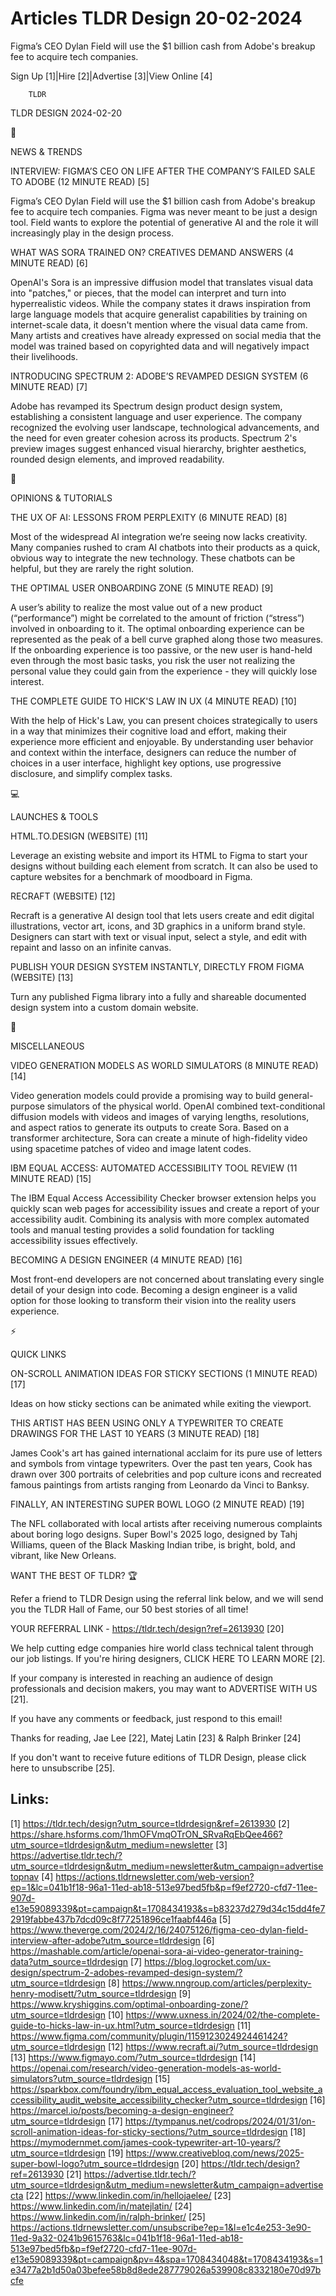 # Articles TLDR Design 20-02-2024

Figma’s CEO Dylan Field will use the $1 billion cash from Adobe's
breakup fee to acquire tech companies.  

Sign Up [1]|Hire [2]|Advertise [3]|View Online [4] 

		TLDR 

TLDR DESIGN 2024-02-20

📱 

NEWS & TRENDS

 INTERVIEW: FIGMA’S CEO ON LIFE AFTER THE COMPANY’S FAILED SALE TO
ADOBE (12 MINUTE READ) [5] 

 Figma’s CEO Dylan Field will use the $1 billion cash from Adobe's
breakup fee to acquire tech companies. Figma was never meant to be
just a design tool. Field wants to explore the potential of generative
AI and the role it will increasingly play in the design process. 

 WHAT WAS SORA TRAINED ON? CREATIVES DEMAND ANSWERS (4 MINUTE READ)
[6] 

 OpenAI's Sora is an impressive diffusion model that translates visual
data into "patches," or pieces, that the model can interpret and turn
into hyperrealistic videos. While the company states it draws
inspiration from large language models that acquire generalist
capabilities by training on internet-scale data, it doesn't mention
where the visual data came from. Many artists and creatives have
already expressed on social media that the model was trained based on
copyrighted data and will negatively impact their livelihoods. 

 INTRODUCING SPECTRUM 2: ADOBE’S REVAMPED DESIGN SYSTEM (6 MINUTE
READ) [7] 

 Adobe has revamped its Spectrum design product design system,
establishing a consistent language and user experience. The company
recognized the evolving user landscape, technological advancements,
and the need for even greater cohesion across its products. Spectrum
2's preview images suggest enhanced visual hierarchy, brighter
aesthetics, rounded design elements, and improved readability. 

🚀 

OPINIONS & TUTORIALS

 THE UX OF AI: LESSONS FROM PERPLEXITY (6 MINUTE READ) [8] 

 Most of the widespread AI integration we’re seeing now lacks
creativity. Many companies rushed to cram AI chatbots into their
products as a quick, obvious way to integrate the new technology.
These chatbots can be helpful, but they are rarely the right solution.


 THE OPTIMAL USER ONBOARDING ZONE (5 MINUTE READ) [9] 

 A user’s ability to realize the most value out of a new product
(“performance”) might be correlated to the amount of friction
(“stress”) involved in onboarding to it. The optimal onboarding
experience can be represented as the peak of a bell curve graphed
along those two measures. If the onboarding experience is too passive,
or the new user is hand-held even through the most basic tasks, you
risk the user not realizing the personal value they could gain from
the experience - they will quickly lose interest. 

 THE COMPLETE GUIDE TO HICK'S LAW IN UX (4 MINUTE READ) [10] 

 With the help of Hick's Law, you can present choices strategically to
users in a way that minimizes their cognitive load and effort, making
their experience more efficient and enjoyable. By understanding user
behavior and context within the interface, designers can reduce the
number of choices in a user interface, highlight key options, use
progressive disclosure, and simplify complex tasks. 

💻 

LAUNCHES & TOOLS

 HTML.TO.DESIGN (WEBSITE) [11] 

 Leverage an existing website and import its HTML to Figma to start
your designs without building each element from scratch. It can also
be used to capture websites for a benchmark of moodboard in Figma. 

 RECRAFT (WEBSITE) [12] 

 Recraft is a generative AI design tool that lets users create and
edit digital illustrations, vector art, icons, and 3D graphics in a
uniform brand style. Designers can start with text or visual input,
select a style, and edit with repaint and lasso on an infinite canvas.


 PUBLISH YOUR DESIGN SYSTEM INSTANTLY, DIRECTLY FROM FIGMA (WEBSITE)
[13] 

 Turn any published Figma library into a fully and shareable
documented design system into a custom domain website. 

🎁 

MISCELLANEOUS

 VIDEO GENERATION MODELS AS WORLD SIMULATORS (8 MINUTE READ) [14] 

 Video generation models could provide a promising way to build
general-purpose simulators of the physical world. OpenAI combined
text-conditional diffusion models with videos and images of varying
lengths, resolutions, and aspect ratios to generate its outputs to
create Sora. Based on a transformer architecture, Sora can create a
minute of high-fidelity video using spacetime patches of video and
image latent codes. 

 IBM EQUAL ACCESS: AUTOMATED ACCESSIBILITY TOOL REVIEW (11 MINUTE
READ) [15] 

 The IBM Equal Access Accessibility Checker browser extension helps
you quickly scan web pages for accessibility issues and create a
report of your accessibility audit. Combining its analysis with more
complex automated tools and manual testing provides a solid foundation
for tackling accessibility issues effectively. 

 BECOMING A DESIGN ENGINEER (4 MINUTE READ) [16] 

 Most front-end developers are not concerned about translating every
single detail of your design into code. Becoming a design engineer is
a valid option for those looking to transform their vision into the
reality users experience. 

⚡ 

QUICK LINKS

 ON-SCROLL ANIMATION IDEAS FOR STICKY SECTIONS (1 MINUTE READ) [17] 

 Ideas on how sticky sections can be animated while exiting the
viewport. 

 THIS ARTIST HAS BEEN USING ONLY A TYPEWRITER TO CREATE DRAWINGS FOR
THE LAST 10 YEARS (3 MINUTE READ) [18] 

 James Cook's art has gained international acclaim for its pure use of
letters and symbols from vintage typewriters. Over the past ten years,
Cook has drawn over 300 portraits of celebrities and pop culture icons
and recreated famous paintings from artists ranging from Leonardo da
Vinci to Banksy. 

 FINALLY, AN INTERESTING SUPER BOWL LOGO (2 MINUTE READ) [19] 

 The NFL collaborated with local artists after receiving numerous
complaints about boring logo designs. Super Bowl's 2025 logo, designed
by Tahj Williams, queen of the Black Masking Indian tribe, is bright,
bold, and vibrant, like New Orleans. 

WANT THE BEST OF TLDR? 🏆

Refer a friend to TLDR Design using the referral link below, and we
will send you the TLDR Hall of Fame, our 50 best stories of all time!

YOUR REFERRAL LINK - https://tldr.tech/design?ref=2613930 [20]

 We help cutting edge companies hire world class technical talent
through our job listings. If you're hiring designers, CLICK HERE TO
LEARN MORE [2]. 

If your company is interested in reaching an audience of design
professionals and decision makers, you may want to ADVERTISE WITH US
[21]. 

If you have any comments or feedback, just respond to this email! 

Thanks for reading, 
Jae Lee [22], Matej Latin [23] & Ralph Brinker [24] 

If you don't want to receive future editions of TLDR Design,
please click here to unsubscribe [25]. 

 

Links:
------
[1] https://tldr.tech/design?utm_source=tldrdesign&ref=2613930
[2] https://share.hsforms.com/1hmOFVmqOTrON_SRvaRqEbQee466?utm_source=tldrdesign&utm_medium=newsletter
[3] https://advertise.tldr.tech/?utm_source=tldrdesign&utm_medium=newsletter&utm_campaign=advertisetopnav
[4] https://actions.tldrnewsletter.com/web-version?ep=1&lc=041b1f18-96a1-11ed-ab18-513e97bed5fb&p=f9ef2720-cfd7-11ee-907d-e13e59089339&pt=campaign&t=1708434193&s=b83237d279d34c15dd4fe72919fabbe437b7dcd09c8f77251896ce1faabf446a
[5] https://www.theverge.com/2024/2/16/24075126/figma-ceo-dylan-field-interview-after-adobe?utm_source=tldrdesign
[6] https://mashable.com/article/openai-sora-ai-video-generator-training-data?utm_source=tldrdesign
[7] https://blog.logrocket.com/ux-design/spectrum-2-adobes-revamped-design-system/?utm_source=tldrdesign
[8] https://www.nngroup.com/articles/perplexity-henry-modisett/?utm_source=tldrdesign
[9] https://www.kryshiggins.com/optimal-onboarding-zone/?utm_source=tldrdesign
[10] https://www.uxness.in/2024/02/the-complete-guide-to-hicks-law-in-ux.html?utm_source=tldrdesign
[11] https://www.figma.com/community/plugin/1159123024924461424?utm_source=tldrdesign
[12] https://www.recraft.ai/?utm_source=tldrdesign
[13] https://www.figmayo.com/?utm_source=tldrdesign
[14] https://openai.com/research/video-generation-models-as-world-simulators?utm_source=tldrdesign
[15] https://sparkbox.com/foundry/ibm_equal_access_evaluation_tool_website_accessibility_audit_website_accessibility_checker?utm_source=tldrdesign
[16] https://marcel.io/posts/becoming-a-design-engineer?utm_source=tldrdesign
[17] https://tympanus.net/codrops/2024/01/31/on-scroll-animation-ideas-for-sticky-sections/?utm_source=tldrdesign
[18] https://mymodernmet.com/james-cook-typewriter-art-10-years/?utm_source=tldrdesign
[19] https://www.creativebloq.com/news/2025-super-bowl-logo?utm_source=tldrdesign
[20] https://tldr.tech/design?ref=2613930
[21] https://advertise.tldr.tech/?utm_source=tldrdesign&utm_medium=newsletter&utm_campaign=advertisecta
[22] https://www.linkedin.com/in/hellojaelee/
[23] https://www.linkedin.com/in/matejlatin/
[24] https://www.linkedin.com/in/ralph-brinker/
[25] https://actions.tldrnewsletter.com/unsubscribe?ep=1&l=e1c4e253-3e90-11ed-9a32-0241b9615763&lc=041b1f18-96a1-11ed-ab18-513e97bed5fb&p=f9ef2720-cfd7-11ee-907d-e13e59089339&pt=campaign&pv=4&spa=1708434048&t=1708434193&s=1e3477a2b1d50a03befee58b8d8ede287779026a539908c8332180e70d97bcfe